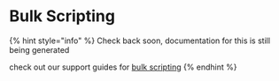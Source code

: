 # Bulk Scripting

{% hint style="info" %}
Check back soon, documentation for this is still being generated

check out our support guides for [bulk scripting](https://support.remote.it/hc/en-us/articles/360049187631-Bulk-Scripting)
{% endhint %}
